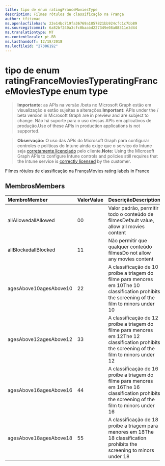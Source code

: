 ```yaml
---
title: tipo de enum ratingFranceMoviesType
description: Filmes rótulos de classificação na França
author: tfitzmac
ms.openlocfilehash: 22e14bc719fa36769a1857821bb924cfc1c7bb89
ms.sourcegitcommit: 6a82bf240a3cfc0baabd227349e08a08311e3d44
ms.translationtype: MT
ms.contentlocale: pt-BR
ms.lasthandoff: 12/18/2018
ms.locfileid: "27306192"
---
```

# <a name="ratingfrancemoviestype-enum-type"></a><span data-ttu-id="f9877-103">tipo de enum ratingFranceMoviesType</span><span class="sxs-lookup"><span data-stu-id="f9877-103">ratingFranceMoviesType enum type</span></span>

> <span data-ttu-id="f9877-104">**Importante:** as APIs na versão /beta no Microsoft Graph estão em visualização e estão sujeitas a alterações.</span><span class="sxs-lookup"><span data-stu-id="f9877-104">**Important:** APIs under the / beta version in Microsoft Graph are in preview and are subject to change.</span></span> <span data-ttu-id="f9877-105">Não há suporte para o uso dessas APIs em aplicativos de produção.</span><span class="sxs-lookup"><span data-stu-id="f9877-105">Use of these APIs in production applications is not supported.</span></span>

> <span data-ttu-id="f9877-106">**Observação:** O uso das APIs do Microsoft Graph para configurar controles e políticas do Intune ainda exige que o serviço do Intune seja [corretamente licenciado](https://go.microsoft.com/fwlink/?linkid=839381) pelo cliente.</span><span class="sxs-lookup"><span data-stu-id="f9877-106">**Note:** Using the Microsoft Graph APIs to configure Intune controls and policies still requires that the Intune service is [correctly licensed](https://go.microsoft.com/fwlink/?linkid=839381) by the customer.</span></span>

<span data-ttu-id="f9877-107">Filmes rótulos de classificação na França</span><span class="sxs-lookup"><span data-stu-id="f9877-107">Movies rating labels in France</span></span>
## <a name="members"></a><span data-ttu-id="f9877-108">Membros</span><span class="sxs-lookup"><span data-stu-id="f9877-108">Members</span></span>
|<span data-ttu-id="f9877-109">Membro</span><span class="sxs-lookup"><span data-stu-id="f9877-109">Member</span></span>|<span data-ttu-id="f9877-110">Valor</span><span class="sxs-lookup"><span data-stu-id="f9877-110">Value</span></span>|<span data-ttu-id="f9877-111">Descrição</span><span class="sxs-lookup"><span data-stu-id="f9877-111">Description</span></span>|
|:---|:---|:---|
|<span data-ttu-id="f9877-112">allAllowed</span><span class="sxs-lookup"><span data-stu-id="f9877-112">allAllowed</span></span>|<span data-ttu-id="f9877-113">0</span><span class="sxs-lookup"><span data-stu-id="f9877-113">0</span></span>|<span data-ttu-id="f9877-114">Valor padrão, permitir todo o conteúdo de filmes</span><span class="sxs-lookup"><span data-stu-id="f9877-114">Default value, allow all movies content</span></span>|
|<span data-ttu-id="f9877-115">allBlocked</span><span class="sxs-lookup"><span data-stu-id="f9877-115">allBlocked</span></span>|<span data-ttu-id="f9877-116">1</span><span class="sxs-lookup"><span data-stu-id="f9877-116">1</span></span>|<span data-ttu-id="f9877-117">Não permitir que qualquer conteúdo filmes</span><span class="sxs-lookup"><span data-stu-id="f9877-117">Do not allow any movies content</span></span>|
|<span data-ttu-id="f9877-118">agesAbove10</span><span class="sxs-lookup"><span data-stu-id="f9877-118">agesAbove10</span></span>|<span data-ttu-id="f9877-119">2</span><span class="sxs-lookup"><span data-stu-id="f9877-119">2</span></span>|<span data-ttu-id="f9877-120">A classificação de 10 proíbe a triagem do filme para menores em 10</span><span class="sxs-lookup"><span data-stu-id="f9877-120">The 10 classification prohibits the screening of the film to minors under 10</span></span>|
|<span data-ttu-id="f9877-121">agesAbove12</span><span class="sxs-lookup"><span data-stu-id="f9877-121">agesAbove12</span></span>|<span data-ttu-id="f9877-122">3</span><span class="sxs-lookup"><span data-stu-id="f9877-122">3</span></span>|<span data-ttu-id="f9877-123">A classificação de 12 proíbe a triagem do filme para menores em 12</span><span class="sxs-lookup"><span data-stu-id="f9877-123">The 12 classification prohibits the screening of the film to minors under 12</span></span>|
|<span data-ttu-id="f9877-124">agesAbove16</span><span class="sxs-lookup"><span data-stu-id="f9877-124">agesAbove16</span></span>|<span data-ttu-id="f9877-125">4</span><span class="sxs-lookup"><span data-stu-id="f9877-125">4</span></span>|<span data-ttu-id="f9877-126">A classificação de 16 proíbe a triagem do filme para menores em 16</span><span class="sxs-lookup"><span data-stu-id="f9877-126">The 16 classification prohibits the screening of the film to minors under 16</span></span>|
|<span data-ttu-id="f9877-127">agesAbove18</span><span class="sxs-lookup"><span data-stu-id="f9877-127">agesAbove18</span></span>|<span data-ttu-id="f9877-128">5</span><span class="sxs-lookup"><span data-stu-id="f9877-128">5</span></span>|<span data-ttu-id="f9877-129">A classificação de 18 proíbe a triagem para menores em 18</span><span class="sxs-lookup"><span data-stu-id="f9877-129">The 18 classification prohibits the screening to minors under 18</span></span>|





